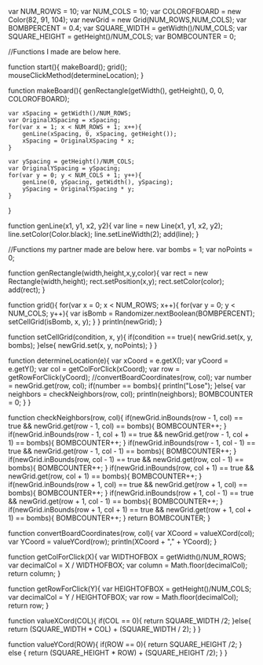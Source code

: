 var NUM_ROWS = 10;
var NUM_COLS = 10;
var COLOROFBOARD = new Color(82, 91, 104);
var newGrid  = new Grid(NUM_ROWS,NUM_COLS);
var BOMBPERCENT = 0.4;
var SQUARE_WIDTH = getWidth()/NUM_COLS;
var SQUARE_HEIGHT = getHeight()/NUM_COLS;
var BOMBCOUNTER = 0;


//Functions I made are below here.

function start(){
    makeBoard();
    grid();
    mouseClickMethod(determineLocation);
}

function makeBoard(){
    genRectangle(getWidth(), getHeight(), 0, 0, COLOROFBOARD);
    
    var xSpacing = getWidth()/NUM_ROWS;
    var OriginalXSpacing = xSpacing;
    for(var x = 1; x < NUM_ROWS + 1; x++){
        genLine(xSpacing, 0, xSpacing, getHeight());
        xSpacing = OriginalXSpacing * x;
    }
    
    var ySpacing = getHeight()/NUM_COLS;
    var OriginalYSpacing = ySpacing;
    for(var y = 0; y < NUM_COLS + 1; y++){
        genLine(0, ySpacing, getWidth(), ySpacing);
        ySpacing = OriginalYSpacing * y;
    }
}


function genLine(x1, y1, x2, y2){
    var line = new Line(x1, y1, x2, y2);
    line.setColor(Color.black);
    line.setLineWidth(2);
    add(line);
}

//Functions my partner made are below here.
var bombs = 1;
var noPoints = 0;

function genRectangle(width,height,x,y,color){ 
    var rect = new Rectangle(width,height); 
    rect.setPosition(x,y); 
    rect.setColor(color); 
    add(rect); 
}

function grid(){
    for(var x = 0; x < NUM_ROWS; x++){
        for(var y = 0; y < NUM_COLS; y++){
            var isBomb = Randomizer.nextBoolean(BOMBPERCENT);
            setCellGrid(isBomb, x, y);
        }
    }
    println(newGrid);
}

function setCellGrid(condition, x, y){
    if(condition == true){
        newGrid.set(x, y, bombs);
        }else{
        newGrid.set(x, y, noPoints);
    }
}

function determineLocation(e){
    var xCoord = e.getX();
    var yCoord = e.getY();
    var col = getColForClick(xCoord);
    var row = getRowForClick(yCoord);
    //convertBoardCoordinates(row, col);
    var number = newGrid.get(row, col);
    if(number == bombs){
        println("Lose");
    }else{
        var neighbors = checkNeighbors(row, col);
        println(neighbors);
        BOMBCOUNTER = 0;
    }
}

function checkNeighbors(row, col){
    if(newGrid.inBounds(row - 1, col) == true && newGrid.get(row - 1, col) == bombs){
        BOMBCOUNTER++;
    }
    if(newGrid.inBounds(row - 1, col + 1) == true && newGrid.get(row - 1, col + 1) == bombs){
        BOMBCOUNTER++;
    }
    if(newGrid.inBounds(row - 1, col - 1) == true && newGrid.get(row - 1, col - 1) == bombs){
        BOMBCOUNTER++;
    }
    if(newGrid.inBounds(row, col - 1) == true && newGrid.get(row, col - 1) == bombs){
        BOMBCOUNTER++;
    }
    if(newGrid.inBounds(row, col + 1) == true && newGrid.get(row, col + 1) == bombs){
        BOMBCOUNTER++;
    }
    if(newGrid.inBounds(row + 1, col) == true && newGrid.get(row + 1, col) == bombs){
        BOMBCOUNTER++;
    }
    if(newGrid.inBounds(row + 1, col - 1) == true && newGrid.get(row + 1, col - 1) == bombs){
        BOMBCOUNTER++;
    }
    if(newGrid.inBounds(row + 1, col + 1) == true && newGrid.get(row + 1, col + 1) == bombs){
        BOMBCOUNTER++;
    }
    return BOMBCOUNTER;
}

function convertBoardCoordinates(row, col){
    var XCoord = valueXCord(col);
    var YCoord = valueYCord(row);
    println(XCoord + "," + YCoord);
}

function getColForClick(X){
    var WIDTHOFBOX = getWidth()/NUM_ROWS;
    var decimalCol = X / WIDTHOFBOX;
    var column = Math.floor(decimalCol);
    return column;
}

function getRowForClick(Y){
    var HEIGHTOFBOX = getHeight()/NUM_COLS;
    var decimalCol = Y / HEIGHTOFBOX;
    var row = Math.floor(decimalCol);
    return row;
}

function valueXCord(COL){
    if(COL == 0){
        return SQUARE_WIDTH /2;
    }else{
        return (SQUARE_WIDTH * COL) + (SQUARE_WIDTH / 2); 
    }
}

function valueYCord(ROW){
    if(ROW == 0){
        return SQUARE_HEIGHT /2;
    } else {
        return (SQUARE_HEIGHT * ROW) + (SQUARE_HEIGHT /2);
    }
}

